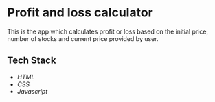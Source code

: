 # Profit and loss calculator

This is the app which calculates profit or loss based on the initial price, number of stocks and current price provided by user.

## Tech Stack

- _HTML_
- _CSS_
- _Javascript_
